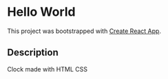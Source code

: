 # Hello World

This project was bootstrapped with [Create React App](https://github.com/facebook/create-react-app).

## Description  

Clock made with HTML CSS